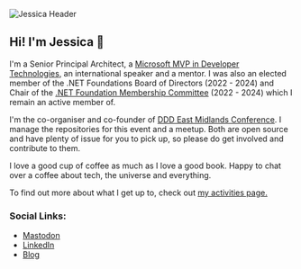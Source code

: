 ![Jessica Header](https://res.cloudinary.com/dsfcrod4r/image/upload/v1692627115/plainheader_jess_rstdxm.jpg)

## Hi! I'm Jessica 👋

I'm a Senior Principal Architect, a [Microsoft MVP in Developer Technologies](https://mvp.microsoft.com/en-us/PublicProfile/5003572), an international speaker and a mentor. I was also an elected member of the .NET Foundations Board of Directors (2022 - 2024) and Chair of the [.NET Foundation Membership Committee](https://github.com/dotnet-foundation/wg-membership#readme) (2022 - 2024) which I remain an active member of.

I'm the co-organiser and co-founder of [DDD East Midlands Conference](https://dddeastmidlands.com/). I manage the repositories for this event and a meetup. Both are open source and have plenty of issue for you to pick up, so please do get involved and contribute to them.

I love a good cup of coffee as much as I love a good book. Happy to chat over a coffee about tech, the universe and everything. 

To find out more about what I get up to, check out [my activities page.](https://jessicabrentnall.co.uk/activity/)

### Social Links:

- [Mastodon](https://hachyderm.io/@jessicab)
- [LinkedIn](https://www.linkedin.com/in/jessica-brentnall/)
- [Blog](https://jessicabrentnall.co.uk/)
